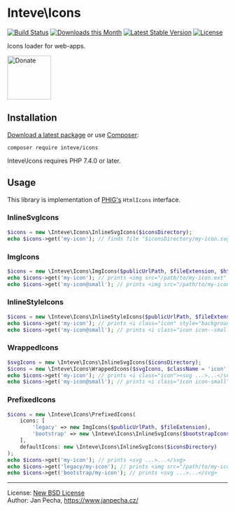 # Inteve\Icons

[![Build Status](https://github.com/inteve/icons/workflows/Build/badge.svg)](https://github.com/inteve/icons/actions)
[![Downloads this Month](https://img.shields.io/packagist/dm/inteve/icons.svg)](https://packagist.org/packages/inteve/icons)
[![Latest Stable Version](https://poser.pugx.org/inteve/icons/v/stable)](https://github.com/inteve/icons/releases)
[![License](https://img.shields.io/badge/license-New%20BSD-blue.svg)](https://github.com/inteve/icons/blob/master/license.md)

Icons loader for web-apps.

<a href="https://www.janpecha.cz/donate/"><img src="https://buymecoffee.intm.org/img/donate-banner.v1.svg" alt="Donate" height="100"></a>


## Installation

[Download a latest package](https://github.com/inteve/icons/releases) or use [Composer](http://getcomposer.org/):

```
composer require inteve/icons
```

Inteve\Icons requires PHP 7.4.0 or later.


## Usage

This library is implementation of [PHIG's](https://github.com/phig-org/phig) `HtmlIcons` interface.


### InlineSvgIcons

``` php
$icons = new \Inteve\Icons\InlineSvgIcons($iconsDirectory);
echo $icons->get('my-icon'); // finds file "$iconsDirectory/my-icon.svg", prints <svg ...>...</svg>
```


### ImgIcons

``` php
$icons = new \Inteve\Icons\ImgIcons($publicUrlPath, $fileExtension, $htmlClass = 'icon');
echo $icons->get('my-icon'); // prints <img src="/path/to/my-icon.ext" class="icon" alt="">
echo $icons->get('my-icon@small'); // prints <img src="/path/to/my-icon.ext" class="icon icon--small" alt="">
```


### InlineStyleIcons

``` php
$icons = new \Inteve\Icons\InlineStyleIcons($publicUrlPath, $fileExtension, $htmlClass = 'icon', $tagName = 'i');
echo $icons->get('my-icon'); // prints <i class="icon" style="background-image:url(/path/to/my-icon.ext)"></i>
echo $icons->get('my-icon@small'); // prints <i class="icon icon--small" style="background-image:url(/path/to/my-icon.ext)"></i>
```


### WrappedIcons

``` php
$svgIcons = new \Inteve\Icons\InlineSvgIcons($iconsDirectory);
$icons = new \Inteve\Icons\WrappedIcons($svgIcons, $className = 'icon', $tagName = 'i');
echo $icons->get('my-icon'); // prints <i class="icon"><svg ...>...</svg></i>
echo $icons->get('my-icon@small'); // prints <i class="icon icon-small"><svg ...>...</svg></i>
```


### PrefixedIcons

``` php
$icons = new \Inteve\Icons\PrefixedIcons(
	icons: [
		'legacy' => new ImgIcons($publicUrlPath, $fileExtension),
		'bootstrap' => new \Inteve\Icons\InlineSvgIcons($bootstrapIconsDirectory),
	],
	defaultIcons: new \Inteve\Icons\InlineSvgIcons($iconsDirectory)
);
echo $icons->get('my-icon'); // prints <svg ...>...</svg>
echo $icons->get('legacy/my-icon'); // prints <img src="/path/to/my-icon.ext" class="icon" alt="">
echo $icons->get('bootstrap/my-icon'); // prints <svg ...>...</svg>
```

------------------------------

License: [New BSD License](license.md)
<br>Author: Jan Pecha, https://www.janpecha.cz/
